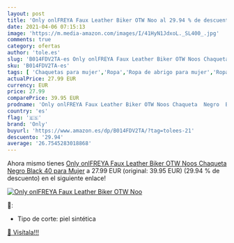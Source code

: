 ```yaml
---
layout: post
title: 'Only onlFREYA Faux Leather Biker OTW Noo al 29.94 % de descuento'
date: 2021-04-06 07:15:13
image: 'https://m.media-amazon.com/images/I/41HyN1JdxoL._SL400_.jpg'
comments: true
category: ofertas
author: 'tole.es'
slug: 'B014FDV2TA-es Only onlFREYA Faux Leather Biker OTW Noos Chaqueta Negro...'
sku: 'B014FDV2TA-es'
tags: [ 'Chaquetas para mujer','Ropa','Ropa de abrigo para mujer','Ropa para mujer','chaqueta','only', ]
actualPrice: 27.99 EUR
currency: EUR
price: 27.99
comparePrice: 39.95 EUR
prodname: 'Only onlFREYA Faux Leather Biker OTW Noos Chaqueta  Negro  Black   40 para Mujer'
country: 'es'
flag: '🇪🇸'
brand: 'Only'
buyurl: 'https://www.amazon.es/dp/B014FDV2TA/?tag=tolees-21'
descuento: '29.94'
average: '26.7545283018868'
---
```


Ahora mismo tienes [Only onlFREYA Faux Leather Biker OTW Noos Chaqueta  Negro  Black   40 para Mujer](https://www.amazon.es/dp/B014FDV2TA/?tag=tolees-21) a 27.99 EUR (original: 39.95 EUR) (29.94 %  de descuento) en el siguiente enlace!

[![Only onlFREYA Faux Leather Biker OTW Noo](https://m.media-amazon.com/images/I/41HyN1JdxoL._SL400_.jpg)](https://www.amazon.es/dp/B014FDV2TA/?tag=tolees-21)

🔎:

- Tipo de corte: piel sintética

[🛒 Visítala!!!](https://www.amazon.es/dp/B014FDV2TA/?tag=tolees-21)
